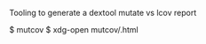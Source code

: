 Tooling to generate a dextool mutate vs lcov report

$ mutcov <lcov html dir> <dextool mutate html dir>
$ xdg-open mutcov/<source file>.html
